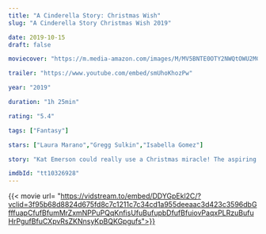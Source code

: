 ```yaml
---
title: "A Cinderella Story: Christmas Wish"
slug: "A Cinderella Story Christmas Wish 2019"

date: 2019-10-15
draft: false

moviecover: "https://m.media-amazon.com/images/M/MV5BNTE0OTY2NWQtOWU2MC00ODUwLWE5YmYtZDVjNTdjOWY2ODViXkEyXkFqcGdeQXVyMTMxODk2OTU@._V1_UY268_CR4,0,182,268_AL_.jpg"

trailer: "https://www.youtube.com/embed/smUhoKhozPw"

year: "2019"

duration: "1h 25min"

rating: "5.4"

tags: ["Fantasy"]

stars: ["Laura Marano","Gregg Sulkin","Isabella Gomez"]

story: "Kat Emerson could really use a Christmas miracle! The aspiring singer-songwriter may have big dreams, but she has even bigger problems."

imdbId: "tt10326928"
---
```


{{< movie url= "https://vidstream.to/embed/DDYGpEkl2C/?vclid=3f95b68d8824d675fd8c7c1211c7c34cd1a955deeaac3d423c3596dbGfffuapCfufBfumMrZxmNPPuPQqKnfisUfuBufupbDfufBfuiovPaqxPLRzuBufuHrPgufBfuCXpvRsZKNnsyKpBQKGpgufs">}}

